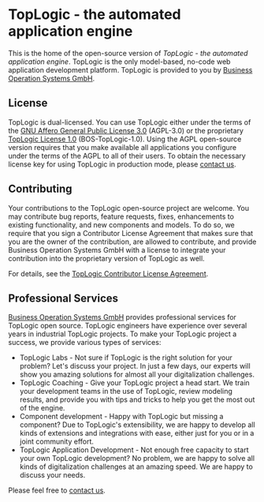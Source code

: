 # TopLogic - the automated application engine

This is the home of the open-source version of _TopLogic - the automated application engine_. TopLogic is the only model-based, no-code web application development platform. TopLogic is provided to you by [Business Operation Systems GmbH](https://top-logic.com/ueber-uns/).

## License

TopLogic is dual-licensed. You can use TopLogic either under the terms of the [GNU Affero General Public License 3.0](/LICENSES/AGPL-3.0-only.txt) (AGPL-3.0) or the proprietary [TopLogic License 1.0](/LICENSES/LicenseRef-BOS-TopLogic-1.0.md) (BOS-TopLogic-1.0). Using the AGPL open-source version requires that you make available all applications you configure under the terms of the AGPL to all of their users. To obtain the necessary license key for using TopLogic in production mode, please [contact us](https://opensource.top-logic.com/#kontakt).

## Contributing

Your contributions to the TopLogic open-source project are welcome. You may contribute bug reports, feature requests, fixes, enhancements to existing functionality, and new components and models. To do so, we require that you sign a Contributor License Agreement that makes sure that you are the owner of the contribution, are allowed to contribute, and provide Business Operation Systems GmbH with a license to integrate your contribution into the proprietary version of TopLogic as well.

For details, see the [TopLogic Contributor License Agreement](/CLA.md).

## Professional Services

[Business Operation Systems GmbH](https://top-logic.com) provides professional services for TopLogic open source. TopLogic engineers have experience over several years in industrial TopLogic projects. To make your TopLogic project a success, we provide various types of services:

 * TopLogic Labs - Not sure if TopLogic is the right solution for your problem? Let's discuss your project. In just a few days, our experts will show you amazing solutions for almost all your digitalization challenges.
 * TopLogic Coaching - Give your TopLogic project a head start. We train your development teams in the use of TopLogic, review modeling results, and provide you with tips and tricks to help you get the most out of the engine.
 * Component development - Happy with TopLogic but missing a component? Due to TopLogic's extensibility, we are happy to develop all kinds of extensions and integrations with ease, either just for you or in a joint community effort.
 * TopLogic Application Development - Not enough free capacity to start your own TopLogic development? No problem, we are happy to solve all kinds of digitalization challenges at an amazing speed. We are happy to discuss your needs.

Please feel free to [contact us](https://opensource.top-logic.com/#kontakt).


























